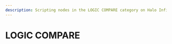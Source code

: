 ```yaml
---
description: Scripting nodes in the LOGIC COMPARE category on Halo Infinite.
---
```


# LOGIC COMPARE

